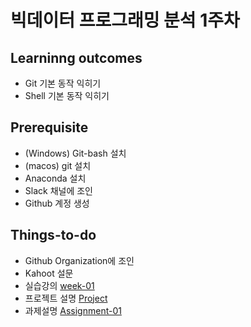 # 빅데이터 프로그래밍 분석 1주차

## Learninng outcomes
- Git 기본 동작 익히기
- Shell 기본 동작 익히기

## Prerequisite
- (Windows) Git-bash 설치
- (macos) git 설치
- Anaconda 설치
- Slack 채널에 조인
- Github 계정 생성

## Things-to-do
- Github Organization에 조인
- Kahoot 설문
- 실습강의 [week-01](https://github.com/yonsei-gsi-bigdata-2020-fall/Main/blob/master/lecture/week-01/week-01.pdf)
- 프로젝트 설명 [Project](https://github.com/yonsei-gsi-bigdata-2020-fall/Main/blob/master/project)
- 과제설명 [Assignment-01](https://github.com/yonsei-gsi-bigdata-2020-fall/Main/tree/master/assignment/week-01)
